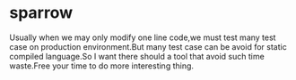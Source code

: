 # sparrow
Usually when we may only modify one line code,we must test many test case on production environment.But many test case can be avoid for static compiled language.So I want there should a tool that avoid such time waste.Free your time to do more interesting thing.
